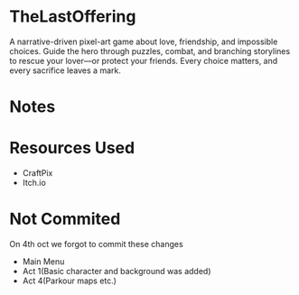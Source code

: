 # TheLastOffering
A narrative-driven pixel-art game about love, friendship, and impossible choices. Guide the hero through puzzles, combat, and branching storylines to rescue your lover—or protect your friends. Every choice matters, and every sacrifice leaves a mark.

# Notes


# Resources Used
* CraftPix
* Itch.io


# Not Commited
On 4th oct we forgot to commit these changes
* Main Menu
* Act 1(Basic character and background was added)
* Act 4(Parkour maps etc.)
